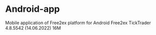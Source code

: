 # Android-app
Mobile application of Free2ex platform for Android
Free2ex TickTrader
4.8.5542 (14.06.2022)
16M
